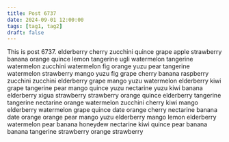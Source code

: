 ```yaml
---
title: Post 6737
date: 2024-09-01 12:00:00
tags: [tag1, tag2]
draft: false
---
```

This is post 6737.
elderberry
cherry
zucchini
quince
grape
apple
strawberry
banana
orange
quince
lemon
tangerine
ugli
watermelon
tangerine
watermelon
zucchini
watermelon
fig
orange
yuzu
pear
tangerine
watermelon
strawberry
mango
yuzu
fig
grape
cherry
banana
raspberry
zucchini
zucchini
elderberry
grape
mango
yuzu
watermelon
elderberry
kiwi
grape
tangerine
pear
mango
quince
yuzu
nectarine
yuzu
kiwi
banana
elderberry
xigua
strawberry
strawberry
orange
quince
elderberry
tangerine
tangerine
nectarine
orange
watermelon
zucchini
cherry
kiwi
mango
elderberry
watermelon
grape
quince
date
orange
cherry
nectarine
banana
date
orange
orange
pear
mango
yuzu
elderberry
mango
lemon
elderberry
watermelon
pear
banana
honeydew
nectarine
kiwi
quince
pear
banana
banana
tangerine
strawberry
orange
strawberry
